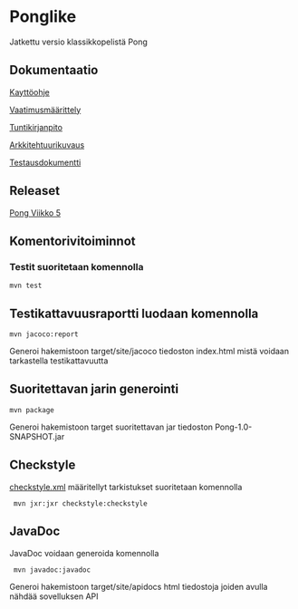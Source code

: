 # Ponglike

Jatkettu versio klassikkopelistä Pong

## Dokumentaatio

[Kayttöohje](https://github.com/Radzilla/ot-harjoitustyo/blob/master/dokumentaatio/kayttoohje.md)

[Vaatimusmäärittely](https://github.com/Radzilla/ot-harjoitustyo/blob/master/dokumentaatio/vaatimusmaarittely.md)

[Tuntikirjanpito](https://github.com/Radzilla/ot-harjoitustyo/blob/master/dokumentaatio/tuntikirjanpito.md)

[Arkkitehtuurikuvaus](https://github.com/Radzilla/ot-harjoitustyo/blob/master/dokumentaatio/arkkitehtuuri.md)

[Testausdokumentti](https://github.com/Radzilla/ot-harjoitustyo/blob/master/dokumentaatio/testausdokumentti.md)

## Releaset

[Pong Viikko 5](https://github.com/Radzilla/ot-harjoitustyo/releases)


## Komentorivitoiminnot

### Testit suoritetaan komennolla

```
mvn test
```

## Testikattavuusraportti luodaan komennolla

```
mvn jacoco:report
```

Generoi hakemistoon target/site/jacoco tiedoston index.html mistä voidaan tarkastella testikattavuutta

## Suoritettavan jarin generointi

```
mvn package
```
Generoi hakemistoon target suoritettavan jar tiedoston Pong-1.0-SNAPSHOT.jar

## Checkstyle

[checkstyle.xml](https://github.com/Radzilla/ot-harjoitustyo/blob/master/Pong/checkstyle.xml) määritellyt tarkistukset suoritetaan komennolla 

```
 mvn jxr:jxr checkstyle:checkstyle
```

## JavaDoc

JavaDoc voidaan generoida komennolla

```
 mvn javadoc:javadoc
```

Generoi hakemistoon target/site/apidocs html tiedostoja joiden avulla nähdää sovelluksen API
